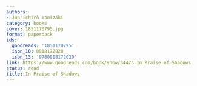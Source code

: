 ```yaml
---
authors:
- Jun'ichirō Tanizaki
category: books
cover: 1851170795.jpg
format: paperback
ids:
  goodreads: '1851170795'
  isbn_10: 0918172020
  isbn_13: '9780918172020'
link: https://www.goodreads.com/book/show/34473.In_Praise_of_Shadows
status: read
title: In Praise of Shadows
---
```

